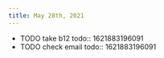 ```yaml
---
title: May 28th, 2021
---
```


- TODO take b12
  todo:: 1621883196091
- TODO check email
  todo:: 1621883196091